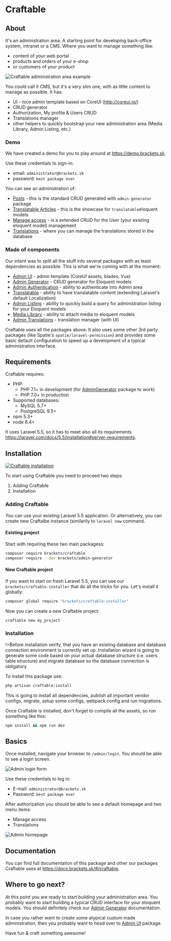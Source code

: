 # Craftable #

## About ##

It's an administration area. A starting point for developing back-office system, intranet or a CMS. Where you want to manage something like:
- content of your web portal
- products and orders of your e-shop
- or customers of your product

![Craftable administration area example](https://docs.brackets.sk/assets/posts-crud.png "Craftable administration area example")

You could call it CMS, but it's a very slim one, with as little content to manage as possible. It has:
- UI - nice admin template based on CoreUI (http://coreui.io/)
- CRUD generator
- Authorization, My profile & Users CRUD
- Translations manager
- other helpers to quickly bootstrap your new administration area (Media Library, Admin Listing, etc.)

### Demo ###

We have created a demo for you to play around at https://demo.brackets.sk.

Use these credentials to sign-in:
- email: `administrator@brackets.sk`
- password: `best package ever`

You can see an administration of:
- [Posts](https://demo.brackets.sk/admin/posts) - this is the standard CRUD generated with `admin-generator` package
- [Translatable Articles](https://demo.brackets.sk/admin/translatable-articles) - this is the showcase for `translatable`eloquent models
- [Manage access](https://demo.brackets.sk/admin/users) - is a extended CRUD for the User (your existing eloquent model) management
- [Translations](https://demo.brackets.sk/admin/translations) - where you can manage the translations stored in the database

### Made of components ###

Our intent was to split all the stuff into several packages with as least dependencies as possible. This is what we're coming with at the moment:
- [Admin UI](https://docs.brackets.sk/#/admin-ui#admin-ui) - admin template (CoreUI assets, blades, Vue)
- [Admin Generator](https://docs.brackets.sk/#/admin-generator#admin-generator) - CRUD generator for Eloquent models
- [Admin Authentication](https://docs.brackets.sk/#/admin-auth#admin-auth) - ability to authenticate into Admin area
- [Translatable](https://docs.brackets.sk/#/translatable#translatable) - ability to have translatable content (extending Laravel's default Localization)
- [Admin Listing](https://docs.brackets.sk/#/admin-listing#admin-listing) - ability to quickly build a query for administration listing for your Eloquent models
- [Media Library](https://docs.brackets.sk/#/media#media) - ability to attach media to eloquent models
- [Admin Translations](https://docs.brackets.sk/#/admin-translations#admin-translations) - translation manager (with UI)

Craftable uses all the packages above. It also uses some other 3rd party packages (like Spatie's `spatie/laravel-permission`) and provides some basic default configuration to speed up a development of a typical administration interface.

## Requirements ##

Craftable requires:
- PHP:
  - PHP 7.1+ in development (for [AdminGenerator](https://docs.brackets.sk/#/admin-generator) package to work)
  - PHP 7.0+ in production
- Supported databases:
  - MySQL 5.7+
  - PostgreSQL 9.5+
- npm 5.3+
- node 8.4+

It uses Laravel 5.5, so it has to meet also all its requirements https://laravel.com/docs/5.5/installation#server-requirements.

## Installation ##

[![Craftable installation](https://docs.brackets.sk/assets/craftable-installation-youtube.png)](https://www.youtube.com/watch?v=DBCzLR5gpnw)

To start using Craftable you need to proceed two steps:
1. Adding Craftable
1. Installation

### Adding Craftable ###

You can use your existing Laravel 5.5 application. Or alternatively, you can create new Craftalbe instance (similarily to `laravel new` command.

#### Existing project ####

Start with requiring these two main packagess:

```bash
composer require brackets/craftable
composer require --dev brackets/admin-generator
```

#### New Craftable project ####

If you want to start on fresh Laravel 5.5, you can use our `brackets/craftable-installer` that do all the tricks for you. Let's install it globally:
```bash
composer global require "brackets/craftable-installer"
```

Now you can create a new Craftable project:
```bash
craftable new my_project
```

### Installation ###

!>Before installation verify, that you have an existing database and database connection environment is correctly set up. Installation wizard is going to generate some code based on your actual database structure (i.e. users table structure) and migrate database so the database connection is obligatory.

To install this package use:
```bash
php artisan craftable:install
```

This is going to install all dependencies, publish all important vendor configs, migrate, setup some configs, webpack config and run migrations.

Once Craftable is installed, don't forget to compile all the assets, so run something like this:
```bash
npm install && npm run dev
```

## Basics ##

Once installed, navigate your browser to `/admin/login`. You should be able to see a login screen.

![Admin login form](https://docs.brackets.sk/assets/login-form.png "Admin login form")

Use these credentials to log in:
- E-mail: `administrator@brackets.sk`
- Password: `best package ever`

After authorization you should be able to see a default homepage and two menu items:
- Manage access
- Translations

![Admin homepage](https://docs.brackets.sk/assets/admin-home.png "Admin homepage")

## Documentation ##

You can find full documentation of this package and other our packages Craftable uses at https://docs.brackets.sk/#/craftable.

## Where to go next? ##

At this point you are ready to start building your administration area. You probably want to start building a typical CRUD interface for your eloquent models. You should definitely check our [Admin Generator](admin-generator) documentation.

In case you rather want to create some atypical custom made administration, then you probably want to head over to [Admin UI](admin-ui) package.

Have fun & craft something awesome!